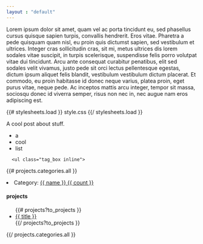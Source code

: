 ```yaml
---
layout : "default"
---
```


Lorem ipsum dolor sit amet, quam vel ac porta tincidunt eu, sed phasellus cursus quisque sapien turpis, convallis hendrerit. Eros vitae. Pharetra a pede quisquam quam nisl, eu proin quis dictumst sapien, sed vestibulum et ultrices. Integer cras sollicitudin cras, sit mi, metus ultrices dis lorem sodales vitae suscipit, in turpis scelerisque, suspendisse felis porro volutpat vitae dui tincidunt. Arcu ante consequat curabitur penatibus, elit sed sodales velit vivamus, justo pede sit orci lectus pellentesque egestas, dictum ipsum aliquet felis blandit, vestibulum vestibulum dictum placerat. Et commodo, eu proin habitasse id donec neque varius, platea proin, eget purus vitae, neque pede. Ac inceptos mattis arcu integer, tempor sit massa, sociosqu donec id viverra semper, risus non nec in, nec augue nam eros adipiscing est.


<!DOCTYPE html>
<html lang="en">
  <head>
    <meta charset="utf-8">
    <title>{{ page.title }}</title>
    {{# stylesheets.load }}
      style.css
    {{/ stylesheets.load }}
  </head>
  <body>
      <div class="content">
        <p>A cool post about stuff.</p>
        <ul>
          <li>a</li>
          <li>cool</li>
          <li>list</li>
        </ul>
      </div>

      <ul class="tag_box inline">
{{# projects.categories.all }}
  <li>
    Category: <a href="{{ url }}">{{ name }} <span>{{ count }}</span></a>
    <h4>projects</h4>
    <ul>
    {{# projects?to_projects }}
      <li><a href="{{ url }}">{{ title }}</a></li>
    {{/ projects?to_projects }}
    </ul>
  </li>
{{/ projects.categories.all }}
</ul>

  </body>
</html>
